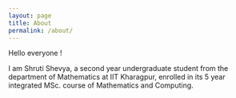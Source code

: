 ```yaml
---
layout: page
title: About
permalink: /about/
---
```


Hello everyone !
 
I am Shruti Shevya, a second year undergraduate student from the department of Mathematics at IIT Kharagpur, enrolled in its 5 year integrated MSc. course of Mathematics and Computing.